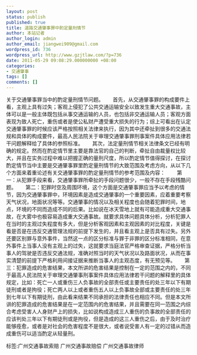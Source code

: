 ```yaml
---
layout: post
status: publish
published: true
title: 道路交通肇事罪中酌定量刑情节
author: 本站记者
author_login: admin
author_email: jiangwei909@gmail.com
wordpress_id: 736
wordpress_url: http://www.gzjtlaw.com/?p=736
date: 2011-05-29 09:08:29.000000000 +08:00
categories:
- 交通肇事
tags: []
comments: []
---
```

关于交通肇事罪当中的酌定量刑情节问题。　　 首先，从交通肇事罪的构成要件上看，主观上具有过失；客观上侵犯了公共交通运输安全以致发生重大交通事故，主体可以是一般主体既包括从事交通运输的人员，也包括非交通运输人员；客观方面表现为致人死亡，重伤或者是使公私财产遭受重大损失的行为；综上可看出在认定交通肇事罪的时候应该严格按照相关法律来执行，因为其中还牵扯到很多的交通法规和具体的构成要件，最高人民法院关于审理交通肇事罪刑事案件具体应用法律若干问题解释给了具体的参照标准。　　 其次，法定量刑情节相关法律条文已经有明确的规定。然而在酌定情节里主要是靠法官的自己的判断，牵扯自由裁量权比较大，并且在实务过程中难以把握正确的量刑尺度，所以酌定情节值得探讨，在探讨酌定情节当中主要是交通肇事罪里酌定量刑情节的大致范围及考虑方向，从以下几个方面来着重论述有关交通肇事罪的酌定量刑情节的参考范围及内容：　　 第一：从犯罪手段来看，交通肇事罪所牵扯的手段问题很少，一般不存在手段残酷问题。　　 第二：犯罪时空及周围环境，这个方面是交通肇事罪应当予以考虑的情节，因为交通肇事罪中，环境因素是造成交通肇事的一个重要因素，应着重要考察天气状况，地面状况等等。交通肇事的情况以及相关程度也会随着犯罪时间，地点，环境的不同而造成不同的后果。比如说在冰天雪地上就有可能造成重大交通事故，在大雾中也极容易造成重大交通事故。就要求具体问题具体分析，分析犯罪人在当时的主观过失程度有多大，但是分析客观因素和主观因素的对比程度，关键是看是否是在违反交通管理法规的前提下发生的，并且看主观上是否具有过失。另外还要区别罪与意外事件，当然这一点的区分标准与罪于非罪的区分标准相同，在意外事件上当事人没有主观上的过失，这就要求当庭法官严格审查证据，严格分析当事人的驾驶是否违反交通法规，准确对照当时的天气状况以及路面状况，从而在事实清楚的前提下严格利用间接证据来推断当事人的主观态度，有无预见等。　　 第三：犯罪造成的危害结果，本文所讲的危害结果是控制在一定的范围之内的，不同于最高人民法院关于审理交通肇事刑事案件具体应用法律若干问题的解释里的具体规定，比如：死亡一人或重伤三人负事故的全部责任或主要责任的处三年以下有期徒刑或者是拘役；死亡两人以上或者重伤五人以上负事故全部或主要责任的处三年到七年以下有期徒刑，由此看来结果不同承担的法律责任也相应不同。但是本文所讲的犯罪造成的危害结果是在一定范围内的危害结果，并且需要在同一范围之内综合考虑受害人人身财产上的损失，比如说构成造成三人重伤的负事故的全部责任的应该判处三年以下有期徒刑或是拘役，但是造成的这三人重伤之后，由于及时治疗能够痊愈，或者是对社会的危害程度不是很大，或者说受害人有一定的过错从而造成重伤可以适当酌定从轻量刑。标签:广州交通事故索赔 广州交通事故赔偿 广州交通事故律师
